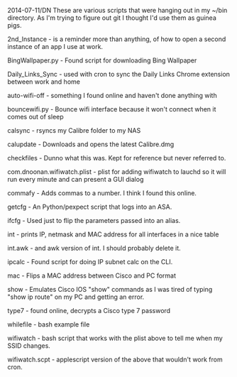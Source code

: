 2014-07-11/DN
These are various scripts that were hanging out in my ~/bin directory. As I'm trying to figure out git I thought I'd use them as guinea pigs.

2nd_Instance - is a reminder more than anything, of how to open a second instance of an app I use at work.

BingWallpaper.py - Found script for downloading Bing Wallpaper

Daily_Links_Sync - used with cron to sync the Daily Links Chrome extension between work and home

auto-wifi-off - something I found online and haven't done anything with

bouncewifi.py - Bounce wifi interface because it won't connect when it comes out of sleep

calsync - rsyncs my Calibre folder to my NAS

calupdate - Downloads and opens the latest Calibre.dmg

checkfiles - Dunno what this was. Kept for reference but never referred to.

com.dnoonan.wifiwatch.plist - plist for adding wifiwatch to lauchd so it will run every minute and can present a GUI dialog

commafy - Adds commas to a number. I think I found this online.

getcfg - An Python/pexpect script that logs into an ASA. 

ifcfg - Used just to flip the parameters passed into an alias.

int - prints IP, netmask and MAC address for all interfaces in a nice table

int.awk - and awk version of int.  I should probably delete it.

ipcalc - Found script for doing IP subnet calc on the CLI.

mac - Flips a MAC address between Cisco and PC format

show - Emulates Cisco IOS "show" commands as I was tired of typing "show ip route" on my PC and getting an error.

type7 - found online, decrypts a Cisco type 7 password

whilefile - bash example file

wifiwatch - bash script that works with the plist above to tell me when my SSID changes.

wifiwatch.scpt - applescript version of the above that wouldn't work from cron.
